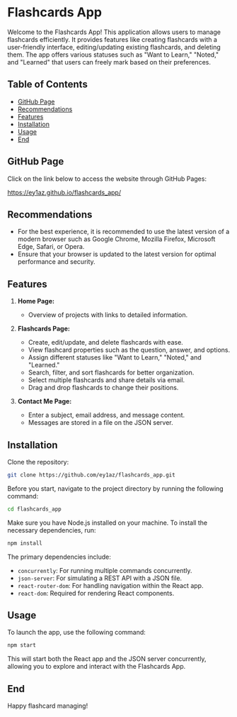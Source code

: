 # Flashcards App

Welcome to the Flashcards App! This application allows users to manage flashcards efficiently. It provides features like creating flashcards with a user-friendly interface, editing/updating existing flashcards, and deleting them. The app offers various statuses such as "Want to Learn," "Noted," and "Learned" that users can freely mark based on their preferences.

## Table of Contents

- [GitHub Page](#githubpage)
- [Recommendations](#recommendations)
- [Features](#features)
- [Installation](#installation)
- [Usage](#usage)
- [End](#end)

## GitHub Page

Click on the link below to access the website through GitHub Pages:

<https://ey1az.github.io/flashcards_app/>

## Recommendations

- For the best experience, it is recommended to use the latest version of a modern browser such as Google Chrome, Mozilla Firefox, Microsoft Edge, Safari, or Opera.
- Ensure that your browser is updated to the latest version for optimal performance and security.

## Features

1. **Home Page:**
   - Overview of projects with links to detailed information.
   
2. **Flashcards Page:**
   - Create, edit/update, and delete flashcards with ease.
   - View flashcard properties such as the question, answer, and options.
   - Assign different statuses like "Want to Learn," "Noted," and "Learned."
   - Search, filter, and sort flashcards for better organization.
   - Select multiple flashcards and share details via email.
   - Drag and drop flashcards to change their positions.

3. **Contact Me Page:**
   - Enter a subject, email address, and message content.
   - Messages are stored in a file on the JSON server.

## Installation

Clone the repository:

```bash
git clone https://github.com/ey1az/flashcards_app.git
```

Before you start, navigate to the project directory by running the following command:

```bash
cd flashcards_app
```

Make sure you have Node.js installed on your machine. To install the necessary dependencies, run:

```bash
npm install
```

The primary dependencies include:
- `concurrently`: For running multiple commands concurrently.
- `json-server`: For simulating a REST API with a JSON file.
- `react-router-dom`: For handling navigation within the React app.
- `react-dom`: Required for rendering React components.

## Usage

To launch the app, use the following command:

```bash
npm start
```

This will start both the React app and the JSON server concurrently, allowing you to explore and interact with the Flashcards App.

## End

Happy flashcard managing!
